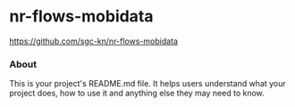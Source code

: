nr-flows-mobidata
=================

https://github.com/sgc-kn/nr-flows-mobidata

### About

This is your project's README.md file. It helps users understand what your
project does, how to use it and anything else they may need to know.